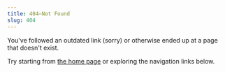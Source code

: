 ```yaml
---
title: 404—Not Found
slug: 404
---
```


You've followed an outdated link (sorry) or otherwise ended up at a page that
doesn't exist.

Try starting from [the home page](index) or exploring the navigation links
below.
